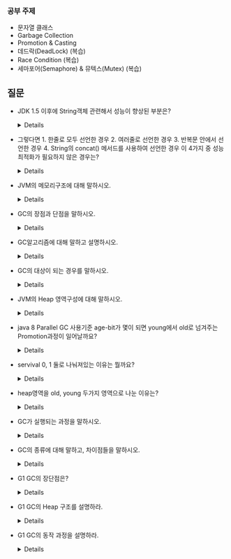 ### 공부 주제

- 문자열 클래스
- Garbage Collection
- Promotion & Casting
- 데드락(DeadLock) (복습)
- Race Condition (복습)
- 세마포어(Semaphore) & 뮤텍스(Mutex) (복습)

## 질문

- JDK 1.5 이후에 String객체 관련해서 성능이 향상된 부분은?
    <details>
      JDK 1.5 이후에 컴파일 단계에서 String 객체를 사용하더라도 StringBuilder로 컴파일 되도록 변경되었습니다.
    </details>

- 그렇다면 1. 한줄로 모두 선언한 경우 2. 여러줄로 선언한 경우 3. 반복문 안에서 선언한 경우 4. String의 concat() 메서드를 사용하여 선언한 경우 이 4가지 중 성능최적화가 필요하지 않은 경우는?

    <details>
      
      1번. 한줄로 선언한 경우는 하나의 String으로 변환된다. 하지만 여러줄 혹은 반복문에서는 
      
      new StringBuilder로 변환되나 결국은 매 연산시 새로운 객체가 생겨나므로 성능저하가 발생하게 됩니다.
  
      또한 concat()의 경우는 StringBuilder로 전환되지 않기에 성능최적화가 필요합니다.

  참고) https://siyoon210.tistory.com/160
  
    </details>

- JVM의 메모리구조에 대해 말하시오.
    <details>
        
   - Method Area(Class, Static) : 메인 메서드에서 사용하는 클래스와 static 변수가 저장되는 영역
   - Heap : 객체 인스턴스가 저장되는 영역으로 JVM GC에 의해 관리되는 영역
   - StackStack : 메소드 호출 시 스택 프레임이라는 블록으로 쌓으며, 로컬변수, 중간 연산 결과들이 저장되는 여역
   - PC : 쓰레드가 현재 실행할 스택 프레임의 주소를 저장
   - Native Method Stack : Low Level 코드를 실행하는 스택
  
    </details>

- GC의 장점과 단점을 말하시오.
    <details>
        - 장점
          - 메모리 누수 방지
          - 해제된 메모리 접근 방지
          - 해제한 메모리를 다시 이중 해제하는 것 방지
            
        - 단점
          - 개발자가 언제 GC가 메모리를 해제하는지 모름
          - 실행중인 애플리케이션이 리소스를 GC 작업에 내줘야 하므로 오버헤드 발생
    </details>

- GC알고리즘에 대해 말하고 설명하시오.
    <details>
        
      - Reference Counting : 해당 객체에 접근할 수 있는 방법의 개수를 세고, 해당 개수가 0이 되면 GC의 대상이 됨. 이 알고리즘은 순환참조의 문제가 발생
      - Mark And Sweep(Mark & Compact) : 
        - root space에서부터 해당 객체에 접근 가능한지를 기준으로 한다. 
        - 루트부터 그래프 순회를 통해 연결된 객체를 찾아내고, 연결이 끊어진 객체를 지우는 방식.
        - 그 이후에는 Compaction을 통해 분산 되었던 메모리를 정리한다(필수가 아님)
        - GC가 Stack의 모든 변수를 스캔하면서 힙에서 참조된 객체들을 마킹(Mark), 마킹되지 않는 객체를 힙에서 제거(Sweep)
  
    </details>
    
 - GC의 대상이 되는 경우를 말하시오.
  
    <details>
          1. 객체가 NULL인 경우 (ex. String str = null) <br>
          2. 블럭 실행 종료 후, 블럭 안에서 생성된 객체 <br>
          3. 부모 객체가 NULL인 경우, 포함하는 자식 객체
    </details>
    
 - JVM의 Heap 영역구성에 대해 말하시오.

    <details>
        
    - young generation : 새롭게 생성한 객체들이 대부분 여기에 위치. 해당 영역에서 일어나는 GC를 Minor GC라고 한다.
        - edn(새롭게 생성된 객체들이 할당), 
        - Survival0, Survival 1(Minor GC로부터 살아남은 객체들이 존재하는 영역, 0또는 1 둘중 하나는 반드시 비어있어야한다.)
    - old generation : Young영역에서 살아남은 객체가 여기로 복사.
    </details>

- java 8 Parallel GC 사용기준 age-bit가 몇이 되면 young에서 old로 넘겨주는 Promotion과정이 일어날까요?
    <details>
        15

    </details>

- servival 0, 1 둘로 나눠져있는 이유는 뭘까요?
    <details>
    
   메모리의 단편화를 막기 위해서

    </details>

- heap영역을 old, young 두가지 영역으로 나눈 이유는?
    <details>
        
        통계적으로 대부분의 객체가 수명이 짧으므로 특정 부분만 탐색함으로써 GC의 성능을 높이기 위해 나누었다.
  
        GC도 결국 비용이므로 메모리의 특정 부분만을 탐색하여 해제하면 효율적이기 때문에 Young Generation에서 최대한 처리하도록 나눴다고 합니다.
  
    </details>

- GC가 실행되는 과정을 말하시오.
    <details>
        
        JVM의 Heap은 Young Generation, Old Generation으로 나뉘고, Young Generation은 다시 Eden, Servival 0, Servival 1 영역으로 나뉜다.
  
      Eden 영역이 꽉 차면 minor gc 가 실행되어 Mark And Sweep 알고리즘을 통해 참조가 되고 있는 객체만 Servival 0 또는 Servival 1 영역으로 옮긴다.

      만약 여러 번 minor gc를 실행하고도 참조된 객체가 있다면 이 객체를 Servival 영역에서 Old Generation 영역으로 옮긴다.

      시간이 지나서 Old Generation 영역이 꽉 차면 major gc를 실행하여 Mark And Sweep 알고리즘을 통해 필요 없는 메모리를 비운다.
  
    </details>

- GC의 종류에 대해 말하고, 차이점들을 말하시오.
    <details>
        
    - Serial GC : 하나의 쓰레드로 GC를 실행시켜, STW(Stop The World) 시간이 오래 걸린다.
    - Parallel GC : 여러개의 쓰레드로 GC를 실행시켜 STW 시간이 짧아지고 멀티 코어 환경에서 애플리케이션 처리 속도를 향상시키기 위해 사용된다. java 8에서 기본으로 사용되는 방식.
    - CMS GC : Concurrent_Mark_Sweep의 줄임말로 STW를 최소화 하기위해 고안. 가비지 수집 작업을 애플리케이션 쓰레드와 동시에 수행해 stw를 최소화 시키지만, 메모리와 cpu를 많이 사용하고 compaction(메모리 파편화 해결)이 기본적으로 제공되지 않아 G1 GC가 등장하면서 대체.
    - G1 GC : Garbage First의 줄임말로 Heap를 일정크기의 영역으로 나눠서 어떤 영역은 Young Generation, 어떤 영역은 Old Generation으로 활용. 런타임에 필요에 따라 영역별 개수를 튜닝. 이에 따라 stw를 최소화 할 수 있게 되어 Java 9 이상부터는 G1 GC를 기본 실행방식으로 사용.
  
    </details>

- G1 GC의 장단점은?
    <details>
        
    - 장점
        - 별도의 STW 없이도 여유 메모리 공간을 압축하는 기능을 제공한다. 또한, 전체 Old Generation 혹은 Young Generation 통째로 Compaction을 할 필요 없고, 해당 Generation의 일부분 Region에 대해서만 Compaction을 하면 된다.
        - Heap 크기가 클수록 잘 동작한다.
        - CMS의 비해 개선된 알고리즘을 사용하고, 처리 속도가 더 빠르다.
        - Garbage로 가득찬 영역을 빠르게 회수하여 빈 공간을 확보하므로 GC 빈도가 줄어든다.
        
    - 단점
        - 공간 부족 상태를 조심해야 한다. (Minor GC, Major GC 수행하고 나서도 여유 공간이 부족한 경우)
        - 이때는 Full GC가 발생하는데, 이 GC는 Single Thread로 동작한다. Full GC는 heap 전반적으로 GC가 발생하는 것을 뜻한다. 작은 Heap 공간을 가지는 Application에서는 제 성능을 발휘하지 못하고 Full GC가 발생한다.
        - Humonogous 영역은 제대로 최적화되지 않으므로 해당 영역이 많으면 성능이 떨어진다.
  
    </details>
    
- G1 GC의 Heap 구조를 설명하라.
    <details>
       G1 GC는 기존 힙 구조와 완전히 다른 양상을 띈다. 전통적인 힙 구조는 Young, Old 영역을 명확하게 구분하였지만, G1 GC는 개념적으로 그들이 존재하나 일정 크기의 논리적 단위인 region으로 구분하고 있다.
  
    </details>
    
- G1 GC의 동작 과정을 설명하라.
    <details>
        
        기본적으로 G1 GC는 Young-Only 단계와 Space Reclamation 단계를 반복하면서 수행하는 Cycle 구조로 진행된다.
    
        Young Only 단계는 Minor GC만 수행하다가 한정된 Old Generation 비율이 넘으면 Major GC가 수행된다.
    
        그리고 Young Only 단계가 끝날 때까지 두 GC가 혼용된다.
    
        Space Reclamation 단계는 Old 영역의 Garbage까지 수집하는 Minor GC 방식의 Mixed GC 방식이 수행된다.
    
    참고) https://steady-coding.tistory.com/590
    </details>
